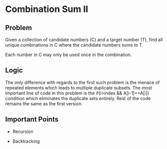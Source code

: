 # Combination Sum II

## Problem

Given a collection of candidate numbers (C) and a target number (T), find all unique combinations in C where the candidate numbers sums to T.

Each number in C may only be used once in the combination.

## Logic

The only difference with regards to the first such problem is the menace of repeated elements which leads to multiple duplicate subsets. The most important line of code in this problem is the if(i>index && A[i-1]==A[i]) condition which eliminates the duplicate sets entirely. Rest of the code remains the same as the first version.

## Important Points

- Recursion

- Backtracking